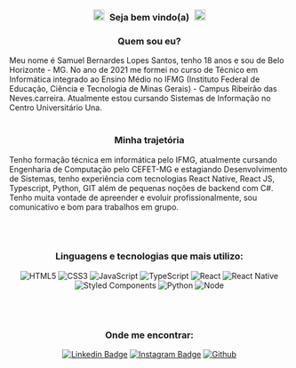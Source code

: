 <h3 align="center">
  <img src="https://camo.githubusercontent.com/e8e7b06ecf583bc040eb60e44eb5b8e0ecc5421320a92929ce21522dbc34c891/68747470733a2f2f6d656469612e67697068792e636f6d2f6d656469612f6876524a434c467a6361737252346961377a2f67697068792e676966" width="30px" 
  style="
  width: 20px;
  height: 20px;
  margin-right: 5px;
  ">
  <strong>Seja bem vindo(a)</strong>
  <img src="https://camo.githubusercontent.com/e8e7b06ecf583bc040eb60e44eb5b8e0ecc5421320a92929ce21522dbc34c891/68747470733a2f2f6d656469612e67697068792e636f6d2f6d656469612f6876524a434c467a6361737252346961377a2f67697068792e676966" width="30px" 
  style="
  width: 20px;
  height: 20px;
  margin-left: 5px;
  ">
</h3>

<div>
  <h3 align="center"><strong>Quem sou eu?</strong></h3>
  Meu nome é Samuel Bernardes Lopes Santos, tenho 18 anos e sou de Belo Horizonte - MG.
  No ano de 2021 me formei no curso de Técnico em Informática integrado ao Ensino Médio no IFMG (Instituto Federal de Educação, Ciência e Tecnologia de Minas Gerais) - Campus Ribeirão das Neves.carreira. Atualmente estou cursando Sistemas de Informação no Centro Universitário Una.
</div>

</br>

<div>
  <h3 align="center"><strong>Minha trajetória </strong></h3>
  <p>Tenho formação técnica em informática pelo IFMG, atualmente cursando Engenharia de Computação pelo CEFET-MG e estagiando Desenvolvimento de Sistemas, tenho experiência com tecnologias React Native, React JS, Typescript, Python, GIT além de pequenas noções de backend com C#. 
Tenho muita vontade de apreender e evoluir profissionalmente, sou comunicativo e bom para trabalhos em grupo.</p></br>
</div>
</br>

<div>
  <h3 align="center"><strong>Linguagens e tecnologias que mais utilizo: </strong></h3>
  <div align="center">

  ![HTML5](https://img.shields.io/badge/html%205-grey?style=for-the-badge&logo=html5&logoColor=white&labelColor=7159c1)
  ![CSS3](https://img.shields.io/badge/css%203-grey?style=for-the-badge&logo=css3&logoColor=white&labelColor=7159c1)
  ![JavaScript](https://img.shields.io/badge/-JavaScript-grey?style=for-the-badge&logo=javascript&logoColor=white&labelColor=7159c1)
  ![TypeScript](https://img.shields.io/badge/typescript-grey?style=for-the-badge&logo=typescript&logoColor=white&labelColor=7159c1)
  ![React](https://img.shields.io/badge/react-grey?style=for-the-badge&logo=react&logoColor=white&labelColor=7159c1)
  ![React Native](https://img.shields.io/badge/react%20native-grey?style=for-the-badge&logo=react&logoColor=white&labelColor=7159c1)
  ![Styled Components](https://img.shields.io/badge/styled%20components-grey?style=for-the-badge&logo=styled-components&logoColor=white&labelColor=7159c1)
  ![Python](https://img.shields.io/badge/-Python-grey?style=for-the-badge&logo=python&logoColor=white&labelColor=7159c1)
  ![Node](https://img.shields.io/badge/-node-grey?style=for-the-badge&logo=node.js&logoColor=white&labelColor=7159c1)
  </br></br>
  </div>
<div>

</br>

<div>
  <h3 align="center"><strong>Onde me encontrar: </strong></h3>
  <div align="center">

  [![Linkedin Badge](https://img.shields.io/badge/-LinkedIn-7159c1?style=flat-square&logo=Linkedin&logoColor=white&link=https://www.linkedin.com/in/samuel-bernardes-lopes-santos-3940a8225/)](https://www.linkedin.com/in/samuel-bernardes-lopes-santos-3940a8225/)
  [![Instagram Badge](https://img.shields.io/badge/-Instagram-7159c1?style=flat-square&labelColor=7159c1&logo=instagram&logoColor=white&link=https://www.instagram.com/samuca_bernades/)](https://www.instagram.com/samuca_bernades/)
  [![Github](https://img.shields.io/badge/-Github-7159c1?style=flat-square&labelColor=7159c1&logo=github&logoColor=white&link=https://github.com/S-Pinky)](https://github.com/S-Pinky)
  </div>
<div>
